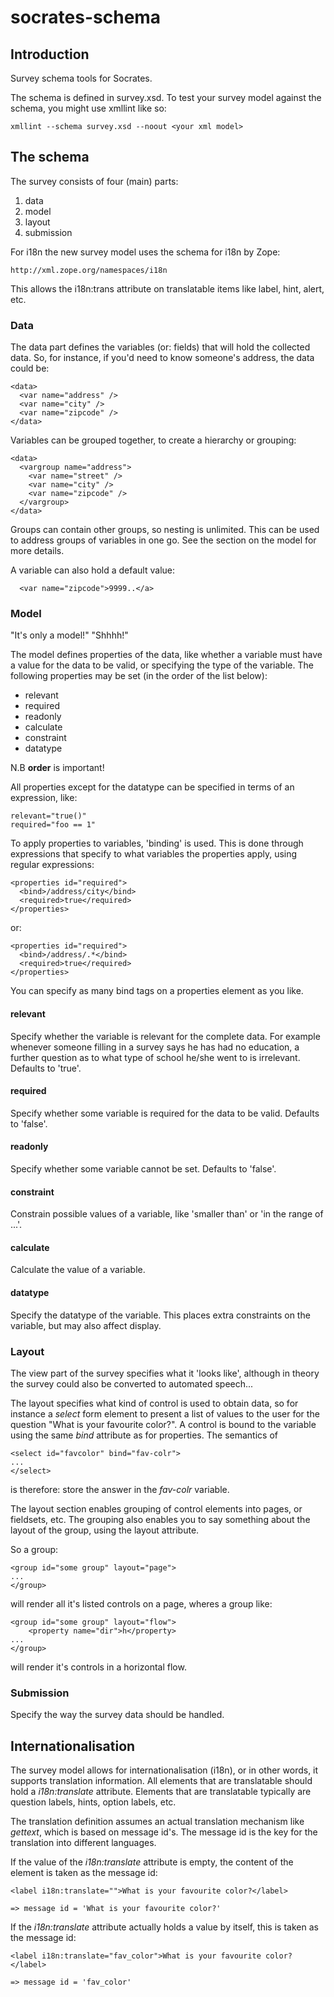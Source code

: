 socrates-schema
===============

Introduction
------------

Survey schema tools for Socrates.

The schema is defined in survey.xsd. To test your survey model against the
schema, you might use xmllint like so:

    xmllint --schema survey.xsd --noout <your xml model>


The schema
----------

The survey consists of four (main) parts:

1. data
2. model
3. layout
4. submission

For i18n the new survey model uses the schema for i18n by Zope:

    http://xml.zope.org/namespaces/i18n

This allows the i18n:trans attribute on translatable items like label,
hint, alert, etc.


### Data

The data part defines the variables (or: fields) that will hold the
collected data. So, for instance, if you'd need to know someone's
address, the data could be:

    <data>
      <var name="address" />
      <var name="city" />
      <var name="zipcode" />
    </data>

Variables can be grouped together, to create a hierarchy or grouping:

    <data>
      <vargroup name="address">
        <var name="street" />
        <var name="city" />
        <var name="zipcode" />
      </vargroup>
    </data>

Groups can contain other groups, so nesting is unlimited.  This can be
used to address groups of variables in one go. See the section on the
model for more details.

A variable can also hold a default value:

      <var name="zipcode">9999..</a>


### Model

"It's only a model!"
"Shhhh!"

The model defines properties of the data, like whether a variable must
have a value for the data to be valid, or specifying the type of the
variable. The following properties may be set (in the order of the
list below):

* relevant
* required
* readonly
* calculate
* constraint
* datatype

N.B __order__ is important! 

All properties except for the datatype can be specified in terms of an
expression, like:

    relevant="true()"
    required="foo == 1"

To apply properties to variables, 'binding' is used. This is done
through expressions that specify to what variables the properties
apply, using regular expressions:

    <properties id="required">
      <bind>/address/city</bind>
      <required>true</required>
    </properties>

or:

    <properties id="required">
      <bind>/address/.*</bind>
      <required>true</required>
    </properties>

You can specify as many bind tags on a properties element as you like.


#### relevant

Specify whether the variable is relevant for the complete data. For
example whenever someone filling in a survey says he has had no
education, a further question as to what type of school he/she went to
is irrelevant. Defaults to 'true'.


#### required

Specify whether some variable is required for the data to be
valid. Defaults to 'false'.


#### readonly

Specify whether some variable cannot be set. Defaults to 'false'.


#### constraint

Constrain possible values of a variable, like 'smaller than' or 'in
the range of ...'.


#### calculate

Calculate the value of a variable.


#### datatype

Specify the datatype of the variable. This places extra constraints on
the variable, but may also affect display.


### Layout

The view part of the survey specifies what it 'looks like', although
in theory the survey could also be converted to automated
speech...

The layout specifies what kind of control is used to obtain data, so
for instance a _select_ form element to present a list of values to
the user for the question "What is your favourite color?".  A control
is bound to the variable using the same _bind_ attribute as for
properties. The semantics of

    <select id="favcolor" bind="fav-colr">
    ...
    </select>

is therefore: store the answer in the _fav-colr_ variable.

The layout section enables grouping of control elements into pages, or
fieldsets, etc. The grouping also enables you to say something about
the layout of the group, using the layout attribute.

So a group:

    <group id="some group" layout="page">
    ...
    </group>

will render all it's listed controls on a page, wheres a group like:

    <group id="some group" layout="flow">
        <property name="dir">h</property>
    ...
    </group>

will render it's controls in a horizontal flow.


### Submission

Specify the way the survey data should be handled.


Internationalisation
--------------------

The survey model allows for internationalisation (i18n), or in other
words, it supports translation information. All elements that are
translatable should hold a _i18n:translate_ attribute. Elements that
are translatable typically are question labels, hints, option labels,
etc.

The translation definition assumes an actual translation mechanism
like _gettext_, which is based on message id's. The message id is the
key for the translation into different languages.

If the value of the _i18n:translate_ attribute is empty, the content
of the element is taken as the message id:

    <label i18n:translate="">What is your favourite color?</label>

    => message id = 'What is your favourite color?'

If the _i18n:translate_ attribute actually holds a value by itself,
this is taken as the message id:

    <label i18n:translate="fav_color">What is your favourite color?</label>

    => message id = 'fav_color'
